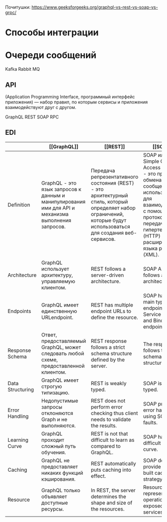 
Почитушки:
https://www.geeksforgeeks.org/graphql-vs-rest-vs-soap-vs-grpc/


# Способы интеграции


# Очереди сообщений
Kafka
Rabbit MQ

## API
(Application Programming Interface, программный интерфейс приложения) — набор правил, по которым сервисы и приложения взаимодействуют друг с другом.

GraphQL
REST
SOAP
RPC

## EDI



|                  | [[GraphQL]]                                                                                         | [[REST]]                                                                                                                                                             | [[SOAP]]                                                                                                                                                                                       | [[gRPC]]                                                                                 |
| ---------------- | --------------------------------------------------------------------------------------------------- | -------------------------------------------------------------------------------------------------------------------------------------------------------------------- | ---------------------------------------------------------------------------------------------------------------------------------------------------------------------------------------------- | ---------------------------------------------------------------------------------------- |
| Definition       | GraphQL - это язык запросов к данным и манипулирования ими для API и механизма выполнения запросов. | Передача репрезентативного состояния (REST) - это архитектурный стиль, который определяет набор ограничений, которые будут использоваться для создания веб-сервисов. | SOAP или Simple Object Access Protocol - это протокол обмена сообщениями, используемый для взаимодействия с помощью протокола передачи гипертекста (HTTP) и расширяемого языка разметки (XML). | gRPC - это высокопроизводительный универсальный RPC-фреймворк с открытым исходным кодом. |
| Architecture     | GraphQL использует архитектуру, управляемую клиентом.                                               | REST follows a server-driven architecture.                                                                                                                           | SOAP API follows a SOAP architecture.                                                                                                                                                          | gRPC follows the Universal RPC framework.                                                |
| Endpoints        | GraphQL имеет единственную URLendpoint.                                                             | REST has multiple endpoint URLs to define the resource.                                                                                                              | SOAP has two main types of endpoints i.e. Service endpoint and Binding endpoint.                                                                                                               | n/a (gRPC uses method calls instead of endpoints).                                       |
| Response Schema  | Ответ, предоставляемый GraphQL, может следовать любой схеме, предоставленной клиентом.              | REST response follows a strict schema structure defined by the server.                                                                                               | The response follows the XML schema structure.                                                                                                                                                 | It uses the Protocol Buffers schema for response.                                        |
| Data Structuring | GraphQL имеет строгую типизацию.                                                                    | REST is weakly typed.                                                                                                                                                | SOAP is strongly typed.                                                                                                                                                                        | gRPC is strongly typed.                                                                  |
| Error Handling   | Недопустимые запросы отклоняются Graph и не выполняются.                                            | REST does not perform error checking thus client needs to validate the results.                                                                                      | SOAP provides error handling using SOAP faults.                                                                                                                                                | n/a (method calls are used)                                                              |
| Learning Curve   | GraphQL проходит сложный путь обучения.                                                             | REST is not that difficult to learn as compared to GraphQL.                                                                                                          | SOAP has a difficult learning curve.                                                                                                                                                           | gRPC has a moderate learning curve.                                                      |
| Caching          | GraphQL не предоставляет никаких функций кэширования.                                               | REST automatically puts caching into effect.                                                                                                                         | SOAP does not provide any in-built caching strategy.                                                                                                                                           | gRPC generally has no built-in caching.                                                  |
| Resource         | GraphQL только объявляет доступные ресурсы.                                                         | In REST, the server determines the shape and size of the resources.                                                                                                  | Resources are represented as operations exposed by web services                                                                                                                                | n/a (uses method calls).                                                                 |

